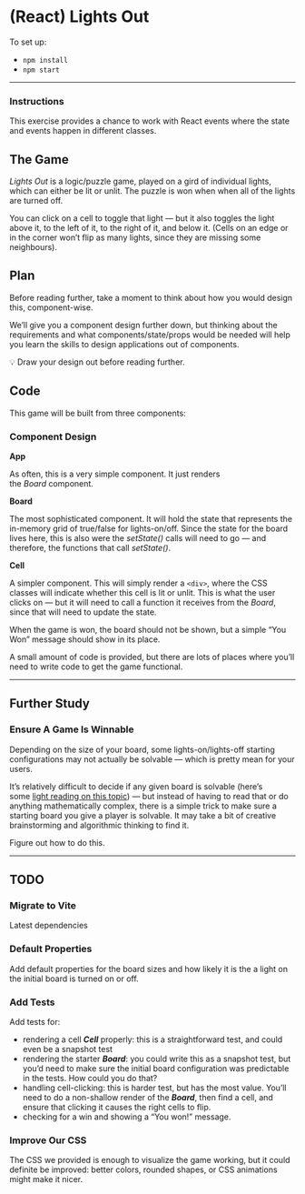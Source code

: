 # **(React) Lights Out**

To set up:
- `npm install`
- `npm start`

---

### Instructions

This exercise provides a chance to work with React events where the state and events happen in different classes.

## **The Game**

*Lights Out* is a logic/puzzle game, played on a gird of individual lights, which can either be lit or unlit. The puzzle is won when when all of the lights are turned off.

You can click on a cell to toggle that light — but it also toggles the light above it, to the left of it, to the right of it, and below it. (Cells on an edge or in the corner won’t flip as many lights, since they are missing some neighbours).

## **Plan**

Before reading further, take a moment to think about how you would design this, component-wise.

We’ll give you a component design further down, but thinking about the requirements and what components/state/props would be needed will help you learn the skills to design applications out of components.

💡 Draw your design out before reading further.

## **Code**

This game will be built from three components: 

### Component Design

**App**

As often, this is a very simple component. It just renders the *Board* component.

**Board**

The most sophisticated component. It will hold the state that represents the in-memory grid of true/false for lights-on/off. Since the state for the board lives here, this is also were the *setState()* calls will need to go — and therefore, the functions that call *setState()*.

**Cell**

A simpler component. This will simply render a `<div>`, where the CSS classes will indicate whether this cell is lit or unlit. This is what the user clicks on — but it will need to call a function it receives from the *Board*, since that will need to update the state.

When the game is won, the board should not be shown, but a simple “You Won” message should show in its place.

A small amount of code is provided, but there are lots of places where you’ll need to write code to get the game functional.

---

## Further Study

### **Ensure A Game Is Winnable**

Depending on the size of your board, some lights-on/lights-off starting configurations may not actually be solvable — which is pretty mean for your users.

It’s relatively difficult to decide if any given board is solvable (here’s some [light reading on this topic](https://ida.mtholyoke.edu/xmlui/bitstream/handle/10166/693/375.pdf?sequence=1&isAllowed=y)) — but instead of having to read that or do anything mathematically complex, there is a simple trick to make sure a starting board you give a player is solvable. It may take a bit of creative brainstorming and algorithmic thinking to find it.

Figure out how to do this.

---

## TODO

### Migrate to Vite

Latest dependencies

### **Default Properties**

Add default properties for the board sizes and how likely it is the a light on the initial board is turned on or off.

### **Add Tests**

Add tests for:

- rendering a cell ***Cell*** properly: this is a straightforward test, and could even be a snapshot test
- rendering the starter ***Board***: you could write this as a snapshot test, but you’d need to make sure the initial board configuration was predictable in the tests. How could you do that?
- handling cell-clicking: this is harder test, but has the most value. You’ll need to do a non-shallow render of the ***Board***, then find a cell, and ensure that clicking it causes the right cells to flip.
- checking for a win and showing a “You won!” message.

### **Improve Our CSS**

The CSS we provided is enough to visualize the game working, but it could definite be improved: better colors, rounded shapes, or CSS animations might make it nicer.